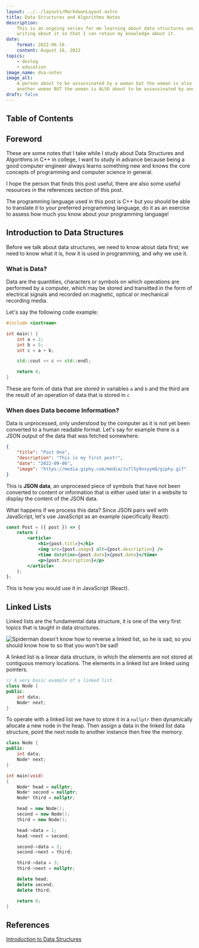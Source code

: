 ```yaml
---
layout: ../../layouts/MarkdownLayout.astro
title: Data Structures and Algorithms Notes
description:
    This is an ongoing series for me learning about data structures and algorithms using C++, I am
    writing about it so that I can retain my knowledge about it.
date:
    format: 2022-06-16
    content: August 16, 2022
topics:
    - devlog
    - education
image_name: dsa-notes
image_alt:
    A person about to be assassinated by a woman but the woman is also about to be assassinated by
    another woman BUT the woman is ALSO about to be assassinated by another man!
draft: false
---
```


## Table of Contents

## Foreword

These are some notes that I take while I study about Data Structures and Algorithms in C++ in
college, I want to study in advance because being a good computer engineer always learns something
new and knows the core concepts of programming and computer science in general.

I hope the person that finds this post useful, there are also some useful resources in the
references section of this post.

The programming language used in this post is C++ but you should be able to translate it to your
preferred programming language, do it as an exercise to assess how much you know about your
programming language!

## Introduction to Data Structures

Before we talk about data structures, we need to know about data first; we need to know what it is,
how it is used in programming, and why we use it.

### What is Data?

Data are the quantities, characters or symbols on which operations are performed by a computer,
which may be stored and transitted in the form of electrical signals and recorded on magnetic,
optical or mechanical recording media.

Let's say the following code example:

```cpp
#include <iostream>

int main() {
    int a = 2;
    int b = 5;
    int c = a + b;

    std::cout << c << std::endl;

    return 0;
}
```

These are form of data that are stored in variables `a` and `b` and the third are the result of an
operation of data that is stored in `c`

### When does Data become Information?

Data is unprocessed, only understood by the computer as it is not yet been converted to a human
readable format. Let's say for example there is a JSON output of the data that was fetched
somewhere.

```json
{
	"title": "Post One",
	"description": "This is my first post!",
	"date": "2022-09-06",
	"image": "https://media.giphy.com/media/Ju7l5y9osyymQ/giphy.gif"
}
```

This is **JSON data**, an unprocesed piece of symbols that have not been converted to content or
information that is either used later in a website to display the content of the JSON data.

What happens if we process this data? Since JSON pairs well with JavaScript, let's use JavaScript as
an example (specifically React):

```jsx
const Post = ({ post }) => {
	return (
		<article>
			<h1>{post.title}</h1>
			<img src={post.image} alt={post.description} />
			<time datetime={post.date}>{post.date}</time>
			<p>{post.description}</p>
		</article>
	);
};
```

This is how you would use it in JavaScript (React).

## Linked Lists

Linked lists are the fundamental data structure, it is one of the very first topics that is taught
in data structures.

![Spiderman doesn't know how to reverse a linked list, so he is sad, so you should know how to so that you won't be sad!](/spiderman-linked-list.jpeg)

A linked list is a linear data structure, in which the elements are not stored at contiguous memory
locations. The elements in a linked list are linked using pointers.

```cpp
// A very basic example of a linked list.
class Node {
public:
    int data;
    Node* next;
}
```

To operate with a linked list we have to store it in a `nullptr` then dynamically allocate a new
node in the heap. Then assign a data in the linked list data structure, point the next node to
another instance then free the memory.

```cpp
class Node {
public:
    int data;
    Node* next;
}

int main(void)
{
    Node* head = nullptr;
    Node* second = nullptr;
    Node* third = nullptr;

    head = new Node();
    second = new Node();
    third = new Node();

    head->data = 1;
    head->next = second;

    second->data = 2;
    second->next = third;

    third->data = 3;
    third->next = nullptr;

    delete head;
    delete second;
    delete third;

    return 0;
}
```

## References

[Introduction to Data Structures][intro-to-dsa]

[intro-to-dsa]: https://www.youtube.com/watch?v=xLetJpcjHS0&list=PLBlnK6fEyqRj9lld8sWIUNwlKfdUoPd1Y
